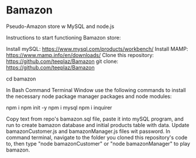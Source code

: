 # Bamazon

Pseudo-Amazon store w MySQL and node.js

Instructions to start functioning Bamazon store:

Install mySQL: https://www.mysql.com/products/workbench/
Install MAMP: https://www.mamp.info/en/downloads/
Clone this repository: https://github.com/teeplaz/Bamazon
git clone: https://github.com/teeplaz/Bamazon

cd bamazon

In Bash Command Terminal Window use the following commands to install the necessary node package manager packages and node modules:

npm i
npm init -y
npm i mysql
npm i inquirer

Copy text from repo's bamazon.sql file, paste it into mySQL program, and run to create bamazon database and initial products table with data.
Update bamazonCustomer.js and bamazonManager.js files wit password.
In command terminal, navigate to the folder you cloned this repository's code to, then type "node bamazonCustomer" or "node bamazonManager" to play bamazon.
